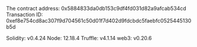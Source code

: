 The contract address: 0x5884833da0db153c9df4fd031d82a9afcab534cd
Transaction ID: 0xef8e754cd8ac307f9d704561c50d01f7d402d9fdcbdc5faebfc0525445130b5d

Solidity: v0.4.24
Node: 12.18.4
Truffle: v4.1.14
web3: v0.20.6